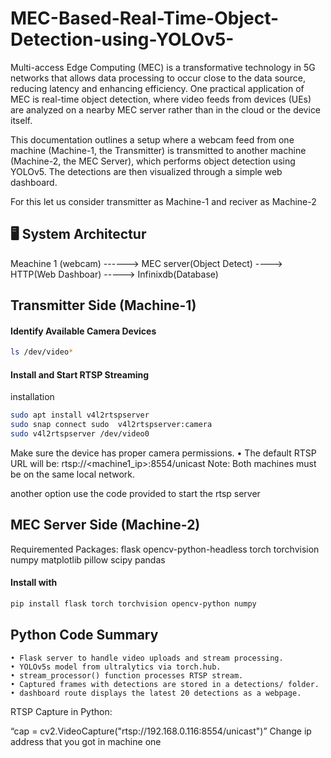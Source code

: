 # MEC-Based-Real-Time-Object-Detection-using-YOLOv5-

Multi-access Edge Computing (MEC) is a transformative technology in 5G networks that allows data processing to occur close to the data source, reducing latency and enhancing efficiency. One practical application of MEC is real-time object detection, where video feeds from devices (UEs) are analyzed on a nearby MEC server rather than in the cloud or the device itself.

This documentation outlines a setup where a webcam feed from one machine (Machine-1, the Transmitter) is transmitted to another machine (Machine-2, the MEC Server), which performs object detection using YOLOv5. The detections are then visualized through a simple web dashboard.

For this let us consider transmitter as Machine-1 and reciver as Machine-2

## 🖥️ System Architectur
Meachine 1 (webcam) ------> MEC server(Object Detect) ----> HTTP(Web Dashboar) -----> Infinixdb(Database)

## Transmitter Side (Machine-1)

#### Identify Available Camera Devices

```bash
ls /dev/video*
```

#### Install and Start RTSP Streaming
installation 
```bash
sudo apt install v4l2rtspserver
sudo snap connect sudo  v4l2rtspserver:camera
sudo v4l2rtspserver /dev/video0
```
Make sure the device has proper camera permissions.
    • The default RTSP URL will be: rtsp://<machine1_ip>:8554/unicast
Note: Both machines must be on the same local network.

another option use the code provided to start the rtsp server 

## MEC Server Side (Machine-2)
Requiremented Packages: 
 flask
 opencv-python-headless
 torch
 torchvision
 numpy
 matplotlib
 pillow
 scipy
 pandas

#### Install with
```bash
pip install flask torch torchvision opencv-python numpy
```

## Python Code Summary
    • Flask server to handle video uploads and stream processing.
    • YOLOv5s model from ultralytics via torch.hub.
    • stream_processor() function processes RTSP stream.
    • Captured frames with detections are stored in a detections/ folder.
    • dashboard route displays the latest 20 detections as a webpage.

RTSP Capture in Python:

“cap = cv2.VideoCapture("rtsp://192.168.0.116:8554/unicast")”
Change ip address that you got in machine one 
